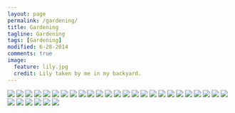 ```yaml
---
layout: page
permalink: /gardening/
title: Gardening
tagline: Gardening
tags: [Gardening]
modified: 6-28-2014
comments: true
image:
  feature: lily.jpg
  credit: Lily taken by me in my backyard.
---
```

<img class="lazy-img" src="/images/gardening/asiaticlily.JPG"/>

<img class="lazy-img" src="/images/gardening/bellflower.jpg"/>

<img class="lazy-img" src="/images/gardening/bellflower.JPG"/>

<img class="lazy-img" src="/images/gardening/bleadinghearts.JPG"/>

<img class="lazy-img" src="/images/gardening/cardinal.JPG"/>

<img class="lazy-img" src="/images/gardening/climbing.jpg"/>

<img class="lazy-img" src="/images/gardening/dianthis.jpg"/>

<img class="lazy-img" src="/images/gardening/forgetmenot.JPG"/>

<img class="lazy-img" src="/images/gardening/foxgloves.jpg"/>

<img class="lazy-img" src="/images/gardening/foxgloveswhite.JPG" />

<img class="lazy-img" src="/images/gardening/hydrangea.jpg"/>

<img class="lazy-img" src="/images/gardening/hydrangea.JPG"/>

<img class="lazy-img" src="/images/gardening/iceroterand.JPG"/>

<img class="lazy-img" src="/images/gardening/lambsear.JPG"/>

<img class="lazy-img" src="/images/gardening/left.JPG"/>

<img class="lazy-img" src="/images/gardening/lilac.JPG"/>

<img class="lazy-img" src="/images/gardening/lily.JPG"/>

<img class="lazy-img" src="/images/gardening/mums.jpg"/>

<img class="lazy-img" src="/images/gardening/babyrabbit.JPG"/>

<img class="lazy-img" src="/images/gardening/rabbit.jpg"/>

<img class="lazy-img" src="/images/gardening/right.JPG"/>

<img class="lazy-img" src="/images/gardening/roterand.JPG"/>

<img class="lazy-img" src="/images/gardening/squirrel.JPG"/>

<img class="lazy-img" src="/images/gardening/steps.JPG"/>

<img class="lazy-img" src="/images/gardening/trees.jpg"/>

<img class="lazy-img" src="/images/gardening/treesclose.JPG"/>

<img class="lazy-img" src="/images/gardening/unknown.JPG"/>

<img class="lazy-img" src="/images/gardening/unknown2.JPG"/>

<img class="lazy-img" src="/images/gardening/back.JPG"/>

<img class="lazy-img" src="/images/gardening/left.JPG"/>

<img class="lazy-img" src="/images/gardening/right.JPG"/>


<script>
  $(function() {
    $('.lazy-img').imageloader();
  });
</script>

